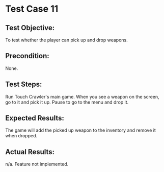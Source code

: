 # Test Case 11

## Test Objective:

To test whether the player can pick up and drop weapons.

## Precondition:

None.

## Test Steps:

Run Touch Crawler's main game. When you see a weapon on the screen, go to it and pick it up. Pause to go to the menu and drop it.

## Expected Results:

The game will add the picked up weapon to the inventory and remove it when dropped.

## Actual Results:

n/a. Feature not implemented.